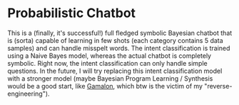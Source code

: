 # Probabilistic Chatbot
This is a (finally, it's successful!) full fledged symbolic Bayesian chatbot that is (sorta) capable of learning in few shots (each category contains 5 data samples) and can handle misspelt words. The intent classification is trained using a Naive Bayes model, whereas the actual chatbot is completely symbolic. Right now, the intent classification can only handle simple questions. In the future, I will try replacing this intent classification model with a stronger model (maybe Bayesian Program Learning / Synthesis would be a good start, like [Gamalon](https://gamalon.com/), which btw is the victim of my "reverse-engineering").
